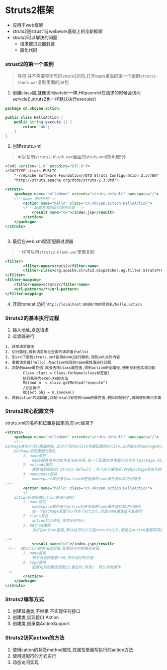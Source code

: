 # Struts2框架

- 应用于web框架
- struts2是strust1与webwork基础上的全新框架
- struts2可以解决的问题:
  - 请求被过滤器封装
  - 简化代码

### strust2的第一个案例

> 导包 并不需要导所有的struts2的包,打开apps里面的第一个案例`struts2-blank.war`复制里面的jar包

1. 创建class类,就像访问setvlet一样,Httpservlet在请求的时候会访问servcie(),struts2也一样默认执行execute()

```java
package cn.vkcyan.action;

public class HelloAction {	
	public String execute () {
		return "ok";
	}
}
```

2. 创建struts.xml

> 可以复制`struts2-blank.war`里面的struts.xml的dtd部分

```xml
<?xml version="1.0" encoding="UTF-8"?>
<!DOCTYPE struts PUBLIC
	"-//Apache Software Foundation//DTD Struts Configuration 2.3//EN"
	"http://struts.apache.org/dtds/struts-2.3.dtd">

<struts>
	<package name="hellodemo" extends="struts-default" namespace="/">
	<!--name 访问名称-->
		<action name="hello" class="cn.vkcyan.action.HelloAction">
		<!-- 配置方法的返回值到页面 -->
			<result name="ok">/index.jsp</result>
		</action>
	</package>
</struts>
	
```

3. 最后在web.xml里面配置过滤器

> 一样可以再`struts2-blank.war`里面复制

```xml
<filter>
        <filter-name>struts2</filter-name>
        <filter-class>org.apache.struts2.dispatcher.ng.filter.StrutsPrepareAndExecuteFilter</filter-class>
</filter>
<filter-mapping>
    <filter-name>struts2</filter-name>
    <url-pattern>/*</url-pattern>
</filter-mapping>
```

4. 开启tomcat,访问`http://localhost:8080/你的项目名/hello.action`

### Struts2的基本执行过程

1. 输入地址,发送请求 
2. 过滤器进行

```text
1. 获取请求路径
2. 切分路径,得到请求地址里面的请求值(hello)
3. 到src下面找struts.xml使用dom4j进行解析,得到xml文件内容
4. 拿着请求值(hello),与action标签的name属性值进行匹配
5. 匹配到name属性值,就会去找class属性值,得到action的全路径,使用反射去实现功能
		Class clazz = Class.forName(class标签值)
		执行名称为execute的方法
		Method m  = clazz.getMethod("execute")
		/方法执行
		Object obj = m.invoke()
6. 得到action的返回值,匹配result标签的name的属性值,假如匹配到了,就跳转到执行页面
```

### Struts2核心配置文件

struts.xml的名称和位置是固定的,在src目录下

```xml
<struts>
	<package name="hellodemo" extends="struts-default" namespace="/">
	<!-- 
package类似于代码里面的包,区分不同的action和要配置的action,必须首先写package标签,在package里面才能配置action
	package标签里面的属性
 		1. name属性
			name属性值和功能本身没有关系,在一个配置文件里面可以写多个package,但是name属性值不可以相同
		2. extends属性
			属性值是固定的 struts-default ,写了这个属性后,在这package里面写的类就有了action的功能
		3. namespace属性
			namespace属性值与action标签里面的name属性值构成访问路径
-->
		<action name="hello" class="cn.vkcyan.action.HelloAction">
		<!-- 
	action标签配置action的访问路径
		1. name属性
			namespace属性值与action标签里面的name属性值构成访问路径
			在一个package里面可以写多个action,但是name属性值不能相同
		2. class属性
			action的全路径,使用反射执行
		3. method属性
			比如在action里面,默认执行的方法是execute方法,但是在action里面写其他方法,让action里面执行多个方法,使用method进行配置
			
-->
			<result name="ok">/index.jsp</result>
 <!--  根action的方法返回值,配置到不同的路径里面
		1. name属性 
			和方法返回值要一样,然后返回到页面
		2. type属性
			配置如何到路径里面去(重定向,转发)  默认转发操作
-->
		</action>
	</package>
</struts>
```

### Struts2编写方式

1. 创建普通类,不继承 不实现任何接口
2. 创建类,实现接口 Action
3. 创建类,继承类ActionSupport

### Struts2访问action的方法

1. 使用cation的标签method属性,在属性里面写执行的action方法
2. 使用通配符的方式实行
3. 动态访问实现



